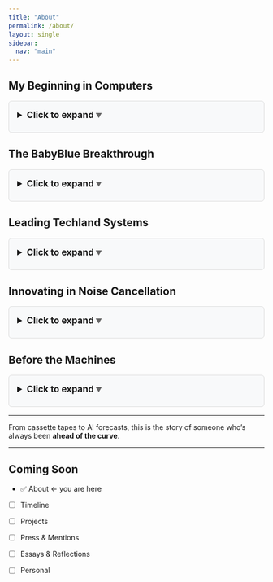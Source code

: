 ```yaml
---
title: "About"
permalink: /about/
layout: single
sidebar:
  nav: "main"
---
```


<style>
details {
  background: #f8f9fa;
  border: 1px solid #ddd;
  border-radius: 6px;
  padding: 1rem;
  margin-bottom: 1rem;
}

details summary {
  font-weight: bold;
  font-size: 1.1rem;
  cursor: pointer;
  padding-bottom: 0.5rem;
}

details[open] summary::after {
  content: " ▲";
  font-size: 0.8rem;
  color: #666;
}

details summary::after {
  content: " ▼";
  font-size: 0.8rem;
  color: #666;
}
</style>

## My Beginning in Computers

<details>
  <summary>Click to expand</summary>

**Before Lifeboat. Before Microsoft BASIC. Before the PC boom…**  
I was already building.

I had a **Teletype Model 33 ASR** for output and a **one-line LED terminal** for input. My storage? A **cassette tape**. I wrote a complete **pack list, invoice, and A/R posting system** in BASIC—on that hardware.

It was primitive, but it automated hours of work.

Then came the **Altair 8800**. When I ran Microsoft BASIC from **paper tape** and saw it greet me on that LED terminal, I knew the future had arrived.

> I wasn’t just watching the birth of personal computing.  
> I was helping raise it.

![Altair 8800](/assets/images/altair-8800.jpg)
*Altair 8800 - the first widely recognized personal computer*

![Teletype Model 33 ASR](/assets/images/teletype-asr33.jpg)
*Teletype Model 33 ASR used for I/O*

</details>

## The BabyBlue Breakthrough

<details>
  <summary>Click to expand</summary>

In **1982**, I was president of **XEDEX**, creators of **BabyBlue**—a device that allowed the IBM PC to run **CP/M software**, bridging a crucial compatibility gap.

> “It gives you all the advantages of the IBM hardware plus the ability to run the enormous base of CP/M software.”  
> — *Harris Landgarten*, UPI interview, 1982

BabyBlue dramatically expanded the IBM PC’s software base and helped establish it as a universal platform.

</details>

## Leading Techland Systems

<details>
  <summary>Click to expand</summary>

As **President of Techland Systems** (until 1985), I focused on **protocol conversion systems**—the glue between incompatible computing systems.

Techland made it possible for minicomputers, PCs, and mainframes to **talk to each other**, laying groundwork for the interoperability that defines computing today.

See the [archived brochure on Bitsavers](http://www.bitsavers.org/pdf/datapro/protocol_conversion_systems/C23-825_Techland_Systems.pdf).

</details>

## Innovating in Noise Cancellation

<details>
  <summary>Click to expand</summary>

In the late '80s, I helped pioneer **active noise and vibration cancellation** at **NCTI**, working alongside **John McCloy Jr.**.

We demonstrated early systems that could cancel real-world acoustic disturbances—technology still used today in everything from industrial systems to headphones.

📰 **NY Times**, March 2, 1988  
“You Can’t Stand the Noise? Get an Anti-Noise Machine”  
[*Read article (subscription may be required)*](https://www.nytimes.com/1988/03/02/business/business-technology-you-can-t-stand-the-noise-get-an-anti-noise-machine.html)

</details>

## Before the Machines

<details>
  <summary>Click to expand</summary>

🎸 I was at **Woodstock**, surrounded by mud, music, and revolution. That moment shaped my values and vision.

📚 I studied under **Dr. Hoffman** at **Queens College**, who sparked my early interest in systems thinking and philosophy—core ideas that would shape my engineering and leadership for decades.

</details>

---

From cassette tapes to AI forecasts, this is the story of someone who’s always been **ahead of the curve**.

---

## Coming Soon

- ✅ About ← you are here
- [ ] Timeline
- [ ] Projects
- [ ] Press & Mentions
- [ ] Essays & Reflections
- [ ] Personal

